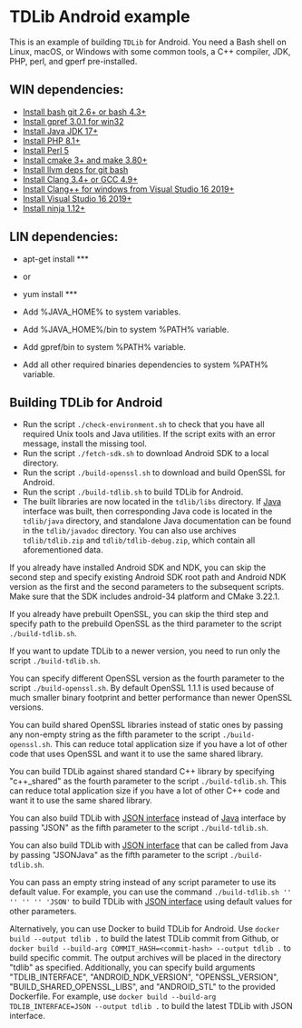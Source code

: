 # TDLib Android example

This is an example of building `TDLib` for Android.
You need a Bash shell on Linux, macOS, or Windows with some common tools, a C++ compiler, JDK, PHP, perl, and gperf pre-installed.

## WIN dependencies:
* [Install bash git 2.6+ or bash 4.3+](https://github.com/git-for-windows/git/releases/)
* [Install gpref 3.0.1 for win32](https://gnuwin32.sourceforge.net/packages/gperf.htm)
* [Install Java JDK 17+](https://www.oracle.com/java/technologies/javase/jdk17-archive-downloads.html)
* [Install PHP 8.1+](https://www.php.net/downloads)
* [Install Perl 5](https://www.perl.org/get.html)
* [Install cmake 3+ and make 3.80+](https://cmake.org/cmake/help/latest/command/install.html)
* [Install llvm deps for git bash](https://github.com/Adriankhl/llvm-git-bash)
* [Install Clang 3.4+ or GCC 4.9+](https://habr.com/ru/articles/167281/)
* [Install Clang++ for windows from Visual Studio 16 2019+](https://www.wikihow.com/Install-Clang-on-Windows)
* [Install Visual Studio 16 2019+](https://learn.microsoft.com/en-us/visualstudio/releases/2019/release-notes)
* [Install ninja 1.12+](https://github.com/ninja-build/ninja/releases)

## LIN dependencies:
* apt-get install ***
* or
* yum install ***

* Add %JAVA_HOME% to system variables.
* Add %JAVA_HOME%/bin to system %PATH% variable.
* Add gpref/bin to system %PATH% variable.
* Add all other required binaries dependencies to system %PATH% variable.

## Building TDLib for Android

* Run the script `./check-environment.sh` to check that you have all required Unix tools and Java utilities. If the script exits with an error message, install the missing tool.
* Run the script `./fetch-sdk.sh` to download Android SDK to a local directory.
* Run the script `./build-openssl.sh` to download and build OpenSSL for Android.
* Run the script `./build-tdlib.sh` to build TDLib for Android.
* The built libraries are now located in the `tdlib/libs` directory. If [Java](https://github.com/tdlib/td#using-java) interface was built, then corresponding Java code is located in the `tdlib/java` directory, and standalone Java documentation can be found in the `tdlib/javadoc` directory. You can also use archives `tdlib/tdlib.zip` and `tdlib/tdlib-debug.zip`, which contain all aforementioned data.

If you already have installed Android SDK and NDK, you can skip the second step and specify existing Android SDK root path and Android NDK version as the first and the second parameters to the subsequent scripts. Make sure that the SDK includes android-34 platform and CMake 3.22.1.

If you already have prebuilt OpenSSL, you can skip the third step and specify path to the prebuild OpenSSL as the third parameter to the script `./build-tdlib.sh`.

If you want to update TDLib to a newer version, you need to run only the script `./build-tdlib.sh`.

You can specify different OpenSSL version as the fourth parameter to the script `./build-openssl.sh`. By default OpenSSL 1.1.1 is used because of much smaller binary footprint and better performance than newer OpenSSL versions.

You can build shared OpenSSL libraries instead of static ones by passing any non-empty string as the fifth parameter to the script `./build-openssl.sh`. This can reduce total application size if you have a lot of other code that uses OpenSSL and want it to use the same shared library.

You can build TDLib against shared standard C++ library by specifying "c++_shared" as the fourth parameter to the script `./build-tdlib.sh`. This can reduce total application size if you have a lot of other C++ code and want it to use the same shared library.

You can also build TDLib with [JSON interface](https://github.com/tdlib/td#using-json) instead of [Java](https://github.com/tdlib/td#using-java) interface by passing "JSON" as the fifth parameter to the script `./build-tdlib.sh`.

You can also build TDLib with [JSON interface](https://github.com/tdlib/td#using-json) that can be called from Java by passing "JSONJava" as the fifth parameter to the script `./build-tdlib.sh`.

You can pass an empty string instead of any script parameter to use its default value. For example, you can use the command `./build-tdlib.sh '' '' '' '' 'JSON'` to build TDLib with [JSON interface](https://github.com/tdlib/td#using-json) using default values for other parameters.

Alternatively, you can use Docker to build TDLib for Android. Use `docker build --output tdlib .` to build the latest TDLib commit from Github, or `docker build --build-arg COMMIT_HASH=<commit-hash> --output tdlib .` to build specific commit. The output archives will be placed in the directory "tdlib" as specified. Additionally, you can specify build arguments "TDLIB_INTERFACE", "ANDROID_NDK_VERSION", "OPENSSL_VERSION", "BUILD_SHARED_OPENSSL_LIBS", and "ANDROID_STL" to the provided Dockerfile. For example, use `docker build --build-arg TDLIB_INTERFACE=JSON --output tdlib .` to build the latest TDLib with JSON interface.
